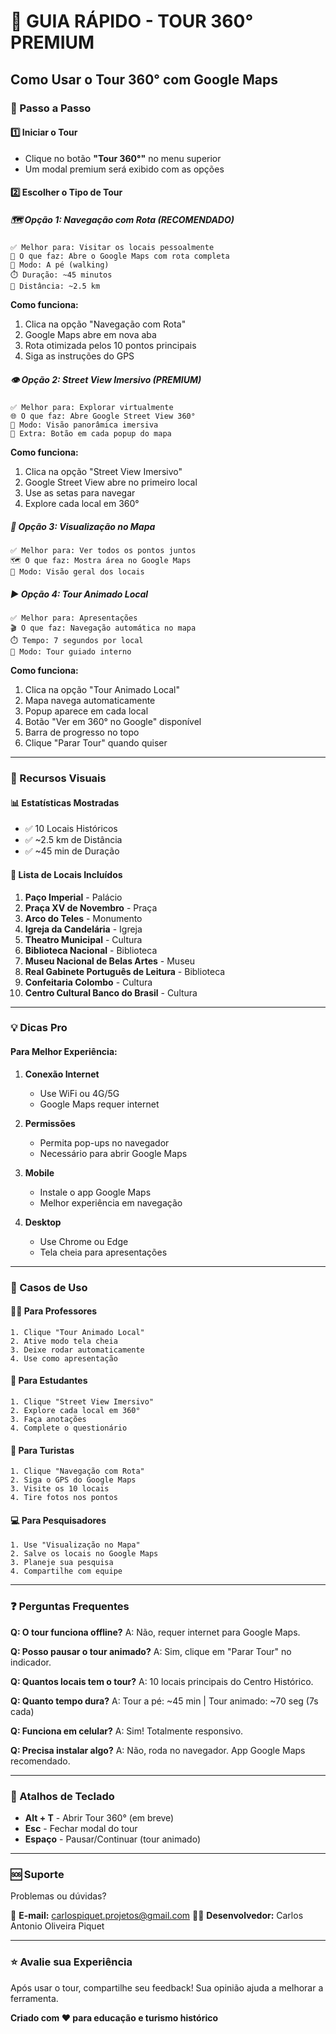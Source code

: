 # 🎯 GUIA RÁPIDO - TOUR 360° PREMIUM

## Como Usar o Tour 360° com Google Maps

### 🚀 Passo a Passo

#### 1️⃣ **Iniciar o Tour**
- Clique no botão **"Tour 360°"** no menu superior
- Um modal premium será exibido com as opções

#### 2️⃣ **Escolher o Tipo de Tour**

##### 🗺️ Opção 1: Navegação com Rota (RECOMENDADO)
```
✅ Melhor para: Visitar os locais pessoalmente
📍 O que faz: Abre o Google Maps com rota completa
🚶 Modo: A pé (walking)
⏱️ Duração: ~45 minutos
📏 Distância: ~2.5 km
```

**Como funciona:**
1. Clica na opção "Navegação com Rota"
2. Google Maps abre em nova aba
3. Rota otimizada pelos 10 pontos principais
4. Siga as instruções do GPS

##### 👁️ Opção 2: Street View Imersivo (PREMIUM)
```
✅ Melhor para: Explorar virtualmente
🌐 O que faz: Abre Google Street View 360°
👀 Modo: Visão panorâmica imersiva
💎 Extra: Botão em cada popup do mapa
```

**Como funciona:**
1. Clica na opção "Street View Imersivo"
2. Google Street View abre no primeiro local
3. Use as setas para navegar
4. Explore cada local em 360°

##### 📍 Opção 3: Visualização no Mapa
```
✅ Melhor para: Ver todos os pontos juntos
🗺️ O que faz: Mostra área no Google Maps
📌 Modo: Visão geral dos locais
```

##### ▶️ Opção 4: Tour Animado Local
```
✅ Melhor para: Apresentações
🎬 O que faz: Navegação automática no mapa
⏱️ Tempo: 7 segundos por local
🎯 Modo: Tour guiado interno
```

**Como funciona:**
1. Clica na opção "Tour Animado Local"
2. Mapa navega automaticamente
3. Popup aparece em cada local
4. Botão "Ver em 360° no Google" disponível
5. Barra de progresso no topo
6. Clique "Parar Tour" quando quiser

---

### 🎨 Recursos Visuais

#### 📊 Estatísticas Mostradas
- ✅ 10 Locais Históricos
- ✅ ~2.5 km de Distância
- ✅ ~45 min de Duração

#### 📝 Lista de Locais Incluídos
1. **Paço Imperial** - Palácio
2. **Praça XV de Novembro** - Praça
3. **Arco do Teles** - Monumento
4. **Igreja da Candelária** - Igreja
5. **Theatro Municipal** - Cultura
6. **Biblioteca Nacional** - Biblioteca
7. **Museu Nacional de Belas Artes** - Museu
8. **Real Gabinete Português de Leitura** - Biblioteca
9. **Confeitaria Colombo** - Cultura
10. **Centro Cultural Banco do Brasil** - Cultura

---

### 💡 Dicas Pro

#### Para Melhor Experiência:

1. **Conexão Internet**
   - Use WiFi ou 4G/5G
   - Google Maps requer internet

2. **Permissões**
   - Permita pop-ups no navegador
   - Necessário para abrir Google Maps

3. **Mobile**
   - Instale o app Google Maps
   - Melhor experiência em navegação

4. **Desktop**
   - Use Chrome ou Edge
   - Tela cheia para apresentações

---

### 🎯 Casos de Uso

#### 👨‍🏫 Para Professores
```
1. Clique "Tour Animado Local"
2. Ative modo tela cheia
3. Deixe rodar automaticamente
4. Use como apresentação
```

#### 🎒 Para Estudantes
```
1. Clique "Street View Imersivo"
2. Explore cada local em 360°
3. Faça anotações
4. Complete o questionário
```

#### 🚶 Para Turistas
```
1. Clique "Navegação com Rota"
2. Siga o GPS do Google Maps
3. Visite os 10 locais
4. Tire fotos nos pontos
```

#### 💻 Para Pesquisadores
```
1. Use "Visualização no Mapa"
2. Salve os locais no Google Maps
3. Planeje sua pesquisa
4. Compartilhe com equipe
```

---

### ❓ Perguntas Frequentes

**Q: O tour funciona offline?**
A: Não, requer internet para Google Maps.

**Q: Posso pausar o tour animado?**
A: Sim, clique em "Parar Tour" no indicador.

**Q: Quantos locais tem o tour?**
A: 10 locais principais do Centro Histórico.

**Q: Quanto tempo dura?**
A: Tour a pé: ~45 min | Tour animado: ~70 seg (7s cada)

**Q: Funciona em celular?**
A: Sim! Totalmente responsivo.

**Q: Precisa instalar algo?**
A: Não, roda no navegador. App Google Maps recomendado.

---

### 🎨 Atalhos de Teclado

- **Alt + T** - Abrir Tour 360° (em breve)
- **Esc** - Fechar modal do tour
- **Espaço** - Pausar/Continuar (tour animado)

---

### 🆘 Suporte

Problemas ou dúvidas?

📧 **E-mail:** carlospiquet.projetos@gmail.com
👨‍💻 **Desenvolvedor:** Carlos Antonio Oliveira Piquet

---

### ⭐ Avalie sua Experiência

Após usar o tour, compartilhe seu feedback!
Sua opinião ajuda a melhorar a ferramenta.

**Criado com ❤️ para educação e turismo histórico**
